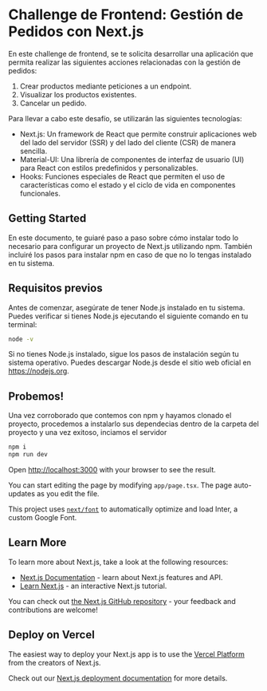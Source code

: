 # Challenge de Frontend: Gestión de Pedidos con Next.js

En este challenge de frontend, se te solicita desarrollar una aplicación que permita realizar las siguientes acciones relacionadas con la gestión de pedidos:

1. Crear productos mediante peticiones a un endpoint.
2. Visualizar los productos existentes.
3. Cancelar un pedido.

Para llevar a cabo este desafío, se utilizarán las siguientes tecnologías:

- Next.js: Un framework de React que permite construir aplicaciones web del lado del servidor (SSR) y del lado del cliente (CSR) de manera sencilla.
- Material-UI: Una librería de componentes de interfaz de usuario (UI) para React con estilos predefinidos y personalizables.
- Hooks: Funciones especiales de React que permiten el uso de características como el estado y el ciclo de vida en componentes funcionales.

## Getting Started

En este documento, te guiaré paso a paso sobre cómo instalar todo lo necesario para configurar un proyecto de Next.js utilizando npm. También incluiré los pasos para instalar npm en caso de que no lo tengas instalado en tu sistema.

## Requisitos previos

Antes de comenzar, asegúrate de tener Node.js instalado en tu sistema. Puedes verificar si tienes Node.js ejecutando el siguiente comando en tu terminal:

```bash
node -v
```
Si no tienes Node.js instalado, sigue los pasos de instalación según tu sistema operativo. Puedes descargar Node.js desde el sitio web oficial en https://nodejs.org.

## Probemos!

Una vez corroborado que contemos con npm y hayamos clonado el proyecto, procedemos a instalarlo sus dependecias dentro de la carpeta del proyecto y una vez exitoso, inciamos el servidor

```bash
npm i 
npm run dev
```

Open [http://localhost:3000](http://localhost:3000) with your browser to see the result.

You can start editing the page by modifying `app/page.tsx`. The page auto-updates as you edit the file.

This project uses [`next/font`](https://nextjs.org/docs/basic-features/font-optimization) to automatically optimize and load Inter, a custom Google Font.

## Learn More

To learn more about Next.js, take a look at the following resources:

- [Next.js Documentation](https://nextjs.org/docs) - learn about Next.js features and API.
- [Learn Next.js](https://nextjs.org/learn) - an interactive Next.js tutorial.

You can check out [the Next.js GitHub repository](https://github.com/vercel/next.js/) - your feedback and contributions are welcome!

## Deploy on Vercel

The easiest way to deploy your Next.js app is to use the [Vercel Platform](https://vercel.com/new?utm_medium=default-template&filter=next.js&utm_source=create-next-app&utm_campaign=create-next-app-readme) from the creators of Next.js.

Check out our [Next.js deployment documentation](https://nextjs.org/docs/deployment) for more details.
